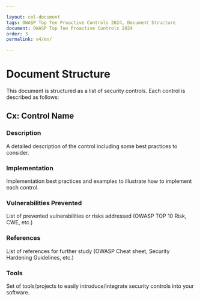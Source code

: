 ```yaml
---

layout: col-document
tags: OWASP Top Ten Proactive Controls 2024, Document Structure
document: OWASP Top Ten Proactive Controls 2024
order: 3
permalink: v4/en/

---
```


# Document Structure
This document is structured as a list of security controls. Each control is described as follows:


## Cx: Control Name

### Description
A detailed description of the control including some best practices to consider.

### Implementation
Implementation best practices  and examples to illustrate how to implement each control.

### Vulnerabilities Prevented
List of prevented vulnerabilities or risks addressed (OWASP TOP 10 Risk, CWE, etc.)

### References
List of references for further study (OWASP Cheat sheet, Security Hardening Guidelines, etc.)


### Tools
Set of tools/projects to easily introduce/integrate security controls into your software.
